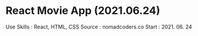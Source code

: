 # React Movie App (2021.06.24)

Use Skills : React, HTML, CSS
Source : nomadcoders.co
Start : 2021. 06. 24
